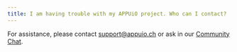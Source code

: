 ```yaml
---
title: I am having trouble with my APPUiO project. Who can I contact?
---
```


For assistance, please contact support@appuio.ch or ask in our [Community Chat](https://community.appuio.ch/).
